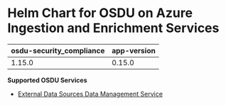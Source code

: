 # Helm Chart for OSDU on Azure Ingestion and Enrichment Services

| osdu-security_compliance  | app-version  |
| ------------------------- | ----------   |
| 1.15.0                    | 0.15.0        |


__Supported OSDU Services__

- [External Data Sources Data Management Service](https://community.opengroup.org/osdu/platform/data-flow/ingestion/external-data-sources/eds-dms)
